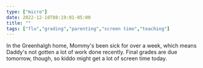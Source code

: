 ```yaml
---
type: ["micro"]
date: 2022-12-18T08:19:01-05:00
title: ""
tags: ["flu","grading","parenting","screen time","teaching"]
---
```

In the Greenhalgh home, Mommy's been sick for over a week, which means Daddy's not gotten a lot of work done recently. Final grades are due tomorrow, though, so kiddo might get a lot of screen time today.
